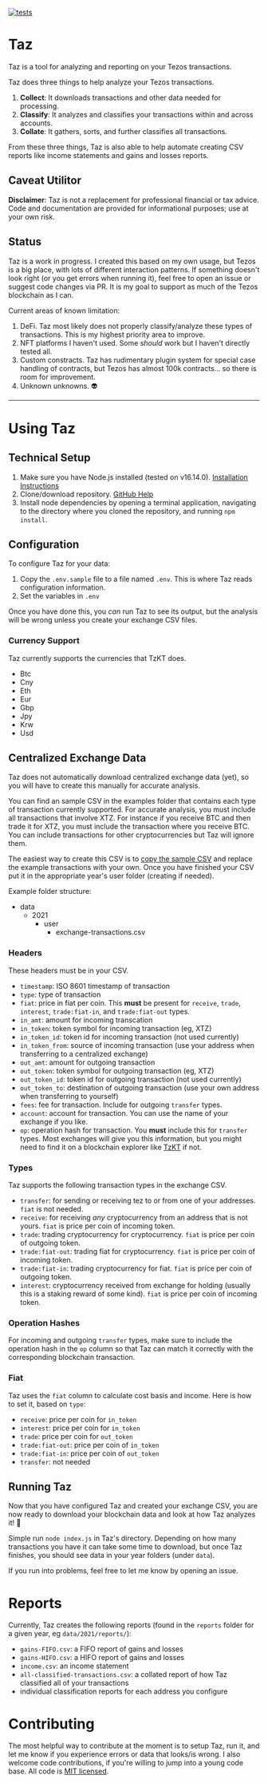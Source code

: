 [![tests](https://github.com/metanivek/taz/actions/workflows/test.yml/badge.svg)](https://github.com/metanivek/taz/actions/workflows/test.yml)

# Taz

Taz is a tool for analyzing and reporting on your Tezos transactions.

Taz does three things to help analyze your Tezos transactions.

1. **Collect**: It downloads transactions and other data needed for processing.
1. **Classify**: It analyzes and classifies your transactions within and across
   accounts.
1. **Collate**: It gathers, sorts, and further classifies all transactions.

From these three things, Taz is also able to help automate creating CSV reports
like income statements and gains and losses reports.

## Caveat Utilitor

**Disclaimer**: Taz is not a replacement for professional financial or tax
advice. Code and documentation are provided for informational purposes; use at
your own risk.

## Status

Taz is a work in progress. I created this based on my own usage, but Tezos is a
big place, with lots of different interaction patterns. If something doesn't
look right (or you get errors when running it), feel free to open an issue or
suggest code changes via PR. It is my goal to support as much of the Tezos
blockchain as I can.

Current areas of known limitation:

1. DeFi. Taz most likely does not properly classify/analyze these types of
   transactions. This is my highest priority area to improve.
1. NFT platforms I haven't used. Some _should_ work but I haven't directly tested all.
1. Custom constracts. Taz has rudimentary plugin system for special case
   handling of contracts, but Tezos has almost 100k contracts… so there is room
   for improvement.
1. Unknown unknowns. :alien:

---

# Using Taz

## Technical Setup

1. Make sure you have Node.js installed (tested on v16.14.0). [Installation Instructions](https://nodejs.dev/learn/how-to-install-nodejs)
1. Clone/download repository. [GitHub Help](https://docs.github.com/en/repositories/creating-and-managing-repositories/cloning-a-repository)
1. Install node dependencies by opening a terminal application, navigating to
   the directory where you cloned the repository, and running `npm install`.

## Configuration

To configure Taz for your data:

1. Copy the `.env.sample` file to a file named `.env`. This is where Taz reads
   configuration information.
1. Set the variables in `.env`

Once you have done this, you _can_ run Taz to see its output, but the analysis
will be wrong unless you create your exchange CSV files.

### Currency Support

Taz currently supports the currencies that TzKT does.

- Btc
- Cny
- Eth
- Eur
- Gbp
- Jpy
- Krw
- Usd

## Centralized Exchange Data

Taz does not automatically download centralized exchange data (yet), so you will
have to create this manually for accurate analysis.

You can find an sample CSV in the examples folder that contains each type of
transaction currently supported. For accurate analysis, you must include all
transactions that involve XTZ. For instance if you receive BTC and then trade it
for XTZ, you must include the transaction where you receive BTC. You can include
transactions for other cryptocurrencies but Taz will ignore them.

The easiest way to create this CSV is to [copy the sample
CSV](./sample/exchange-transactions.csv) and replace the example transactions
with your own. Once you have finished your CSV put it in the appropriate year's
user folder (creating if needed).

Example folder structure:

- data
  - 2021
    - user
      - exchange-transactions.csv

### Headers

These headers must be in your CSV.

- `timestamp`: ISO 8601 timestamp of transaction
- `type`: type of transaction
- `fiat`: price in fiat per coin. This **must** be present for `receive`,
  `trade`, `interest`, `trade:fiat-in`, and `trade:fiat-out` types.
- `in_amt`: amount for incoming transcation
- `in_token`: token symbol for incoming transaction (eg, XTZ)
- `in_token_id`: token id for incoming transaction (not used currently)
- `in_token_from`: source of incoming transaction (use your address when
  transferring to a centralized exchange)
- `out_amt`: amount for outgoing transaction
- `out_token`: token symbol for outgoing transaction (eg, XTZ)
- `out_token_id`: token id for outgoing transaction (not used currently)
- `out_token_to`: destination of outgoing transaction (use your own address when
  transferring to yourself)
- `fees`: fee for transaction. Include for outgoing `transfer` types.
- `account`: account for transaction. You can use the name of your exchange if
  you like.
- `op`: operation hash for transaction. You **must** include this for `transfer`
  types. Most exchanges will give you this information, but you might need to
  find it on a blockchain explorer like [TzKT](https://tzkt.io/) if not.

### Types

Taz supports the following transaction types in the exchange CSV.

- `transfer`: for sending or receiving tez to or from one of your addresses.
  `fiat` is not needed.
- `receive`: for receiving _any_ cryptocurrency from an address that is not
  yours. `fiat` is price per coin of incoming token.
- `trade`: trading cryptocurrency for cryptocurrency. `fiat` is price per coin of
  outgoing token.
- `trade:fiat-out`: trading fiat for cryptocurrency. `fiat` is price per coin of
  incoming token.
- `trade:fiat-in`: trading cryptocurrency for fiat. `fiat` is price per coin of
  outgoing token.
- `interest`: cryptocurrency received from exchange for holding (usually this is
  a staking reward of some kind). `fiat` is price per coin of incoming token.

### Operation Hashes

For incoming and outgoing `transfer` types, make sure to include the operation
hash in the `op` column so that Taz can match it correctly with the
corresponding blockchain transaction.

### Fiat

Taz uses the `fiat` column to calculate cost basis and income. Here is how to
set it, based on `type`:

- `receive`: price per coin for `in_token`
- `interest`: price per coin for `in_token`
- `trade`: price per coin for `out_token`
- `trade:fiat-out`: price per coin of `in_token`
- `trade:fiat-in`: price per coin of `out_token`
- `transfer`: not needed

## Running Taz

Now that you have configured Taz and created your exchange CSV, you are now ready
to download your blockchain data and look at how Taz analyzes it! :tada:

Simple run `node index.js` in Taz's directory. Depending on how many
transactions you have it can take some time to download, but once Taz finishes,
you should see data in your year folders (under `data`).

If you run into problems, feel free to let me know by opening an issue.

# Reports

Currently, Taz creates the following reports (found in the `reports` folder for
a given year, eg `data/2021/reports/`):

- `gains-FIFO.csv`: a FIFO report of gains and losses
- `gains-HIFO.csv`: a HIFO report of gains and losses
- `income.csv`: an income statement
- `all-classified-transactions.csv`: a collated report of how Taz classified all
  of your transactions
- individual classification reports for each address you configure

# Contributing

The most helpful way to contribute at the moment is to setup Taz, run it, and
let me know if you experience errors or data that looks/is wrong. I also welcome
code contributions, if you're willing to jump into a young code base. All code
is [MIT licensed](LICENSE).
